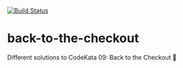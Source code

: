 [![Build Status](https://github.com/nscuro/back-to-the-checkout/workflows/Continuous%20Integration/badge.svg)](https://github.com/nscuro/back-to-the-checkout/actions?query=workflow%3A%22Continuous%20Integration%22)

# back-to-the-checkout
Different solutions to CodeKata 09: Back to the Checkout 🥋

